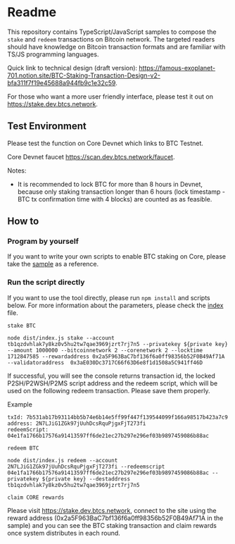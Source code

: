 # Readme

This repository contains TypeScript/JavaScript samples to compose the `stake` and `redeem` transactions on Bitcoin network. The targeted readers should have knowledge on Bitcoin transaction formats and are familiar with TS/JS programming languages. 

Quick link to technical design (draft version): https://famous-exoplanet-701.notion.site/BTC-Staking-Transaction-Design-v2-bfa311f7f19e45688a944fb9c1e32c59. 

For those who want a more user friendly interface, please test it out on https://stake.dev.btcs.network.

## Test Environment

Please test the function on Core Devnet which links to BTC Testnet. 

Core Devnet faucet https://scan.dev.btcs.network/faucet.

Notes:

- It is recommended to lock BTC for more than 8 hours in Devnet, because only staking transaction longer than 6 hours (lock timestamp - BTC tx confirmation time with 4 blocks) are counted as as feasible.


## How to

### Program by yourself

If you want to write your own scripts to enable BTC staking on Core, please take the [sample](sample.ts) as a reference.

### Run the script directly

If you want to use the tool directly, please run `npm install` and scripts below. For more information about the parameters, please check the [index](index.ts) file.

`stake BTC` 

``` shell
node dist/index.js stake --account tb1qzdvhlak7y8kz0v5hu2tw7qae3969jzrt7rj7n5 --privatekey ${private key} --amount 1000000 --bitcoinnetwork 2 --corenetwork 2 --locktime 1712847585 --rewardaddress 0x2a5F963BaC7bf136f6a0ff98356b52F0B49Af71A --validatoraddress  0x3aE030Dc3717C66f63D6e8f1d1508a5C941ff46D
```

If successful, you will see the console returns transaction id, the locked P2SH/P2WSH/P2MS script address and the redeem script, which will be used on the following redeem transaction. Please save them properly. 

Example

``` shell
txId: 7b531ab17b93114bb5b74e6b14e5ff99f447f139544099f166a98517b423a7c9
address: 2N7LJiG1ZGk97jUuhDcsRquPjgxFjT273fi
redeemScript: 04e1fa1766b17576a91413597ff6de21ec27b297e296ef03b9897459086b88ac
```



`redeem BTC`
```shell
node dist/index.js redeem --account 2N7LJiG1ZGk97jUuhDcsRquPjgxFjT273fi --redeemscript 04e1fa1766b17576a91413597ff6de21ec27b297e296ef03b9897459086b88ac --privatekey ${private key} --destaddress tb1qzdvhlak7y8kz0v5hu2tw7qae3969jzrt7rj7n5
```

`claim CORE rewards`

Please visit https://stake.dev.btcs.network, connect to the site using the reward address (0x2a5F963BaC7bf136f6a0ff98356b52F0B49Af71A in the sample) and you can see the BTC staking transaction and claim rewards once system distributes in each round. 